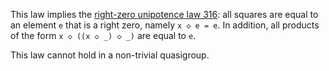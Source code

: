 This law implies the [right-zero unipotence law 316](https://teorth.github.io/equational_theories/implications/?316): all squares are equal to an element `e` that is a right zero, namely `x ◇ e = e`.  In addition, all products of the form `x ◇ ((x ◇ _) ◇ _)` are equal to `e`.

This law cannot hold in a non-trivial quasigroup.
